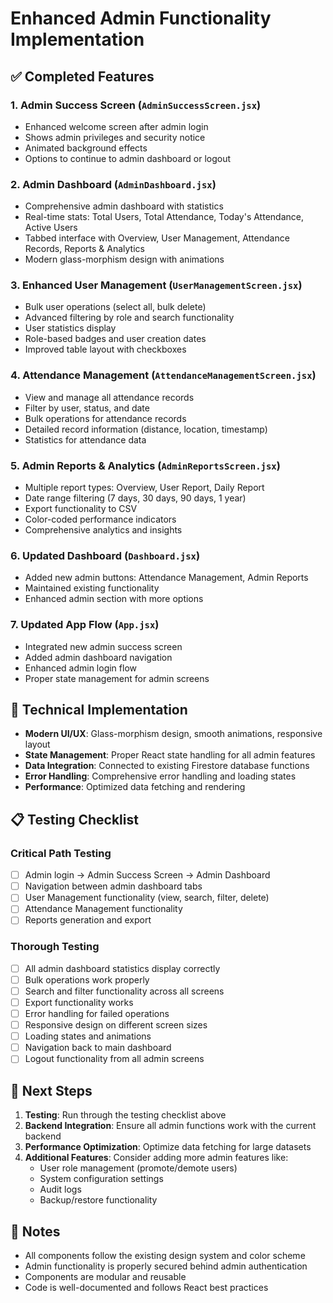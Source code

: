 # Enhanced Admin Functionality Implementation

## ✅ Completed Features

### 1. **Admin Success Screen** (`AdminSuccessScreen.jsx`)
- Enhanced welcome screen after admin login
- Shows admin privileges and security notice
- Animated background effects
- Options to continue to admin dashboard or logout

### 2. **Admin Dashboard** (`AdminDashboard.jsx`)
- Comprehensive admin dashboard with statistics
- Real-time stats: Total Users, Total Attendance, Today's Attendance, Active Users
- Tabbed interface with Overview, User Management, Attendance Records, Reports & Analytics
- Modern glass-morphism design with animations

### 3. **Enhanced User Management** (`UserManagementScreen.jsx`)
- Bulk user operations (select all, bulk delete)
- Advanced filtering by role and search functionality
- User statistics display
- Role-based badges and user creation dates
- Improved table layout with checkboxes

### 4. **Attendance Management** (`AttendanceManagementScreen.jsx`)
- View and manage all attendance records
- Filter by user, status, and date
- Bulk operations for attendance records
- Detailed record information (distance, location, timestamp)
- Statistics for attendance data

### 5. **Admin Reports & Analytics** (`AdminReportsScreen.jsx`)
- Multiple report types: Overview, User Report, Daily Report
- Date range filtering (7 days, 30 days, 90 days, 1 year)
- Export functionality to CSV
- Color-coded performance indicators
- Comprehensive analytics and insights

### 6. **Updated Dashboard** (`Dashboard.jsx`)
- Added new admin buttons: Attendance Management, Admin Reports
- Maintained existing functionality
- Enhanced admin section with more options

### 7. **Updated App Flow** (`App.jsx`)
- Integrated new admin success screen
- Added admin dashboard navigation
- Enhanced admin login flow
- Proper state management for admin screens

## 🔧 Technical Implementation

- **Modern UI/UX**: Glass-morphism design, smooth animations, responsive layout
- **State Management**: Proper React state handling for all admin features
- **Data Integration**: Connected to existing Firestore database functions
- **Error Handling**: Comprehensive error handling and loading states
- **Performance**: Optimized data fetching and rendering

## 📋 Testing Checklist

### Critical Path Testing
- [ ] Admin login → Admin Success Screen → Admin Dashboard
- [ ] Navigation between admin dashboard tabs
- [ ] User Management functionality (view, search, filter, delete)
- [ ] Attendance Management functionality
- [ ] Reports generation and export

### Thorough Testing
- [ ] All admin dashboard statistics display correctly
- [ ] Bulk operations work properly
- [ ] Search and filter functionality across all screens
- [ ] Export functionality works
- [ ] Error handling for failed operations
- [ ] Responsive design on different screen sizes
- [ ] Loading states and animations
- [ ] Navigation back to main dashboard
- [ ] Logout functionality from all admin screens

## 🚀 Next Steps

1. **Testing**: Run through the testing checklist above
2. **Backend Integration**: Ensure all admin functions work with the current backend
3. **Performance Optimization**: Optimize data fetching for large datasets
4. **Additional Features**: Consider adding more admin features like:
   - User role management (promote/demote users)
   - System configuration settings
   - Audit logs
   - Backup/restore functionality

## 📝 Notes

- All components follow the existing design system and color scheme
- Admin functionality is properly secured behind admin authentication
- Components are modular and reusable
- Code is well-documented and follows React best practices
